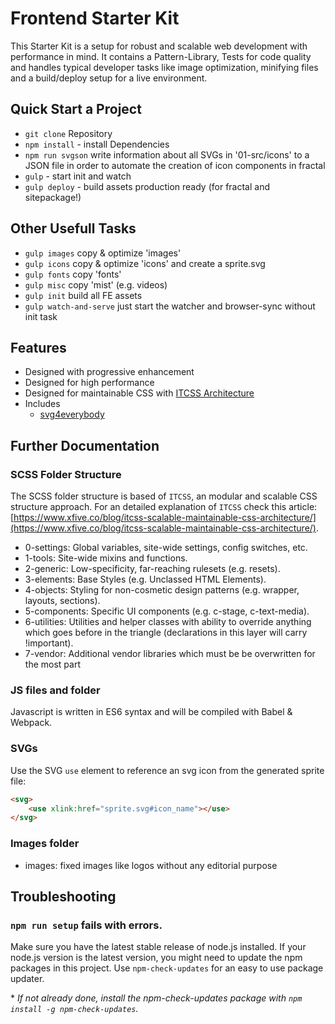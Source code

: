# Frontend Starter Kit

This Starter Kit is a setup for robust and scalable web development with performance in mind. It contains a
Pattern-Library, Tests for code quality and handles typical developer tasks like image optimization, minifying files
and a build/deploy setup for a live environment.

## Quick Start a Project
* `git clone` Repository
* `npm install` - install Dependencies
* `npm run svgson` write information about all SVGs in '01-src/icons' to a JSON file in order to automate the creation of icon components in fractal
* `gulp` - start init and watch
* `gulp deploy` - build assets production ready (for fractal and sitepackage!)

## Other Usefull Tasks
* `gulp images` copy & optimize 'images'
* `gulp icons` copy & optimize 'icons' and create a sprite.svg
* `gulp fonts` copy 'fonts'
* `gulp misc` copy 'mist' (e.g. videos)
* `gulp init` build all FE assets
* `gulp watch-and-serve` just start the watcher and browser-sync without init task

## Features

* Designed with progressive enhancement
* Designed for high performance
* Designed for maintainable CSS with [ITCSS Architecture](http://cssguidelin.es/)
* Includes
   * [svg4everybody](https://github.com/jonathantneal/svg4everybody)

## Further Documentation

### SCSS Folder Structure

The SCSS folder structure is based of `ITCSS`, an modular and scalable CSS structure approach. For an detailed explanation of `ITCSS` check this article: [https://www.xfive.co/blog/itcss-scalable-maintainable-css-architecture/](https://www.xfive.co/blog/itcss-scalable-maintainable-css-architecture/).

* 0-settings: Global variables, site-wide settings, config switches, etc.
* 1-tools: Site-wide mixins and functions.
* 2-generic: Low-specificity, far-reaching rulesets (e.g. resets).
* 3-elements: Base Styles (e.g. Unclassed HTML Elements).
* 4-objects: Styling for non-cosmetic design patterns (e.g. wrapper, layouts, sections).
* 5-components: Specific UI components (e.g. c-stage, c-text-media).
* 6-utilities: Utilities and helper classes with ability to override anything which goes before in the triangle (declarations in this layer will carry !important).
* 7-vendor: Additional vendor libraries which must be be overwritten for the most part

### JS files and folder

Javascript is written in ES6 syntax and will be compiled with Babel & Webpack.

### SVGs

Use the SVG `use` element to reference an svg icon from the generated sprite file:

```html
<svg>
    <use xlink:href="sprite.svg#icon_name"></use>
</svg>
```

### Images folder

* images: fixed images like logos without any editorial purpose

## Troubleshooting

### `npm run setup` fails with errors.

Make sure you have the latest stable release of node.js installed. If your node.js version is the latest version, you might need to update the npm packages in this project. Use `npm-check-updates` for an easy to use package updater.

\* _If not already done, install the npm-check-updates package with `npm install -g npm-check-updates`._
